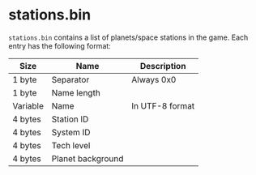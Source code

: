 # stations.bin

`stations.bin` contains a list of planets/space stations in the game. Each entry has the following format:

| Size | Name | Description |
| --- | --- | --- |
| 1 byte | Separator | Always 0x0 |
| 1 byte | Name length | |
| Variable | Name | In UTF-8 format |
| 4 bytes | Station ID | |
| 4 bytes | System ID | |
| 4 bytes | Tech level | |
| 4 bytes | Planet background | |
